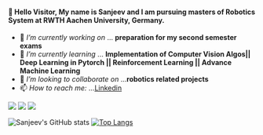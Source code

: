 #### 👋 Hello Visitor, My name is Sanjeev and I am pursuing masters of Robotics System at RWTH Aachen University, Germany. 

- 🔭 *I’m currently working on*      ... **preparation for my second semester exams**
- 🌱 *I’m currently learning*        ... **Implementation of Computer Vision Algos|| Deep Learning in Pytorch || Reinforcement Learning || Advance Machine Learning**
- 👯 *I’m looking to collaborate on* ...**robotics related projects**
- 📫 *How to reach me:*              ...[Linkedin](http://www.linkedin.com/in/sanjeev-kumar-749612120)

<img src="https://img.shields.io/badge/-C++-00599C?logo=c++5&logoColor=fff">  <img src="https://img.shields.io/badge/-python-3776AB?logo=python5&logoColor=fff">  <img src="https://img.shields.io/badge/-pyTorch-EE4C2C?logo=pyTorch5&logoColor=fff">

![Sanjeev's GitHub stats](https://github-readme-stats.vercel.app/api?username=kumar-sanjeeev&show_icons=true)
[![Top Langs](https://github-readme-stats.vercel.app/api/top-langs/?username=kumar-sanjeeev&layout=compact)](https://github.com/anuraghazra/github-readme-stats)


